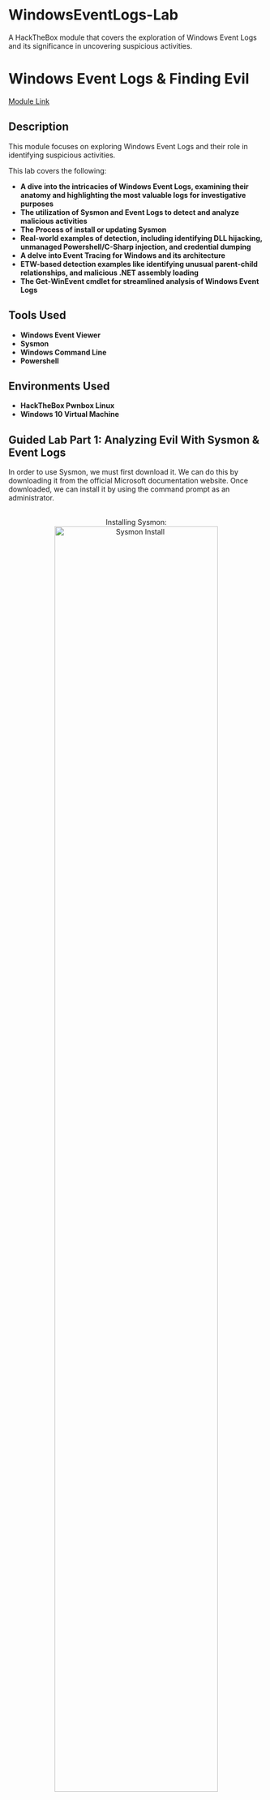 # WindowsEventLogs-Lab
A HackTheBox module that covers the exploration of Windows Event Logs and its significance in uncovering suspicious activities.

<h1>Windows Event Logs & Finding Evil</h1>

[Module Link](https://academy.hackthebox.com/course/preview/windows-event-logs--finding-evil)

<h2>Description</h2>
This module focuses on exploring Windows Event Logs and their role in identifying suspicious activities.

This lab covers the following: 

- <b>A dive into the intricacies of Windows Event Logs, examining their anatomy and highlighting the most valuable logs for investigative purposes</b>
- <b>The utilization of Sysmon and Event Logs to detect and analyze malicious activities</b>
- <b>The Process of install or updating Sysmon</b>
- <b>Real-world examples of detection, including identifying DLL hijacking, unmanaged Powershell/C-Sharp injection, and credential dumping</b>
- <b>A delve into Event Tracing for Windows and its architecture</b>
- <b>ETW-based detection examples like identifying unusual parent-child relationships, and malicious .NET assembly loading</b>
- <b>The Get-WinEvent cmdlet for streamlined analysis of Windows Event Logs</b>

<h2>Tools Used</h2>

- <b>Windows Event Viewer</b> 
- <b>Sysmon</b>
- <b>Windows Command Line</b>
- <b>Powershell</b>

<h2>Environments Used </h2>

- <b>HackTheBox Pwnbox Linux</b>
- <b>Windows 10 Virtual Machine</b>

<h2>Guided Lab Part 1: Analyzing Evil With Sysmon & Event Logs</h2>
In order to use Sysmon, we must first download it. We can do this by downloading it from the official Microsoft documentation website. Once downloaded, we can install it by using the command prompt as an administrator.
<br />
<br />

<p align="center">
Installing Sysmon: <br/>
<img src="https://i.imgur.com/yMGVaQG.jpg" height="80%" width="80%" alt="Sysmon Install"/>
<br />
<br />

<h2>Configuring Sysmon for DLL Hijacks</h2>
To detect a DLL hijack, we need to focus on Sysmon's <b>event ID 7</b>, which corresponds to module load events. To achieve this, we need to modfiy the <b>sysmonconfig-export.xml</b> file. There we will make our modifications and update the file through the command prompt.
<br />
<br />

<p align="center">
The Sysmon Configuration File: <br/>
<img src="https://i.imgur.com/O6zXMBa.jpg" height="80%" width="80%" alt="Sysmon Config File"/>
<br />
<br />
Sysmon Event ID 7 Settings: <br/>
<img src="https://i.imgur.com/aiKiF02.jpg" height="80%" width="80%" alt="Sysmon Event ID 7 Include"/>
<br />
<b>Here we will have to change the "include" to "exclude". This ensures that nothing is excluded, allowing us to capture all the necessary data.</b>
<br />
The Change: <br/>
<img src="https://i.imgur.com/HAJ2ryZ.jpg" height="80%" width="80%" alt="Sysmon Event ID 7 Exclude"/>
<br />
<br />
Updating the Configuration File: <br/>
<img src="https://i.imgur.com/lL8w9fw.jpg" height="80%" width="80%" alt="Update Sysmon Config File"/>

<h2>Detection Example 1: Detecting DLL Hijacking</h2>
With the modified Sysmon configuration, we can start observing Sysmon's event ID 7. To view these events, we navigate to the Event Viewer along this path: <b>Applications and Services -> Microsoft -> Windows -> Sysmon</b>.
<br />
<br />
We will be using <b>calc.exe</b> and <b>WININET.dll</b> as an example. To simplify the process, we can utilize Stephen Fewer's "hello world" <b>reflective DLL</b>. We will do this by renaming <b>reflective_dll.x64.dll</b> to WININET.dll, copying calc.exe from <b>C:\Windows\System32</b> along with WININET.dll to a writable directory (such as the Desktop folder), and executing calc.exe, we achieve success. Instead of the Calculator application, a MessageBox is displayed.
<br />
<br />

<p align="center">
The Reflective DLL Injection: <br/>
<img src="https://i.imgur.com/FPiruAC.jpg" height="80%" width="80%" alt="Reflective DLL Injection"/>
<br />
<br />
Event Viewer Log Filter: <br/>
<img src="https://i.imgur.com/jgPmIaT.jpg" height="80%" width="80%" alt="Event Viwer Filter"/>
<br />
<b>Next we will analyze the hijack in our Event Viewer. First we will filter the event logs to focus on event ID 7. We do this by clicking "Filter Current Log..."</b>
<br />
<br />
The Event Viewer Find Function: <br/>
<img src="https://i.imgur.com/FW692u4.jpg" height="80%" width="80%" alt="Find"/>
<br />
<b>Since we know the injection came from clicking the calc.exe, we can use the "Find..." feature to search for all events associated with the hijack.</b>
<br />
<br />
Our Culprit: <br/>
<img src="https://i.imgur.com/vlaC7M3.jpg height="80%" width="80%" alt="Calc Location"/>
<br />
<img src="https://i.imgur.com/SJWr3Bz.jpg" height="80%" width="80%" alt="Calc Signature"/>
<br />
<b>The above images show us a clearer picture on the reflective dll injections. Here, we can examine three indicators of compromise (IOCs):
  
  - "calc.exe", originally located in System32, should not be found in a writable directory. Therefore, a copy of "calc.exe" in a writable directory serves as an IOC, as it should always reside in System32 or potentially Syswow64.
  - "WININET.dll", originally located in System32, should not be loaded outside of System32 by calc.exe. If instances of "WININET.dll" loading occur outside of System32 with "calc.exe" as the parent process, it indicates a DLL hijack within calc.exe. While caution is necessary when alerting on all instances of "WININET.dll" loading outside of System32 (as some applications may package specific DLL versions for stability), in the case of "calc.exe", we can confidently assert a hijack due to the DLL's unchanging name, which attackers cannot modify to evade detection.
  - The original "WININET.dll" is Microsoft-signed, while our injected DLL remains unsigned.</b>

<h2>Detection Example 2: Detecting Unmanaged PowerShell/C-Sharp Injection</h2>
C# is considered a "managed" language, meaning it requires a backend runtime to execute its code. As cybersecurity defenders, we can leverage knowledge to detect unusual C# injections or executions within our environment. To accomplish this, we can utilize a useful utility called <b>Process Hacker</b>.
<br />
<br />

<p align="center">
The Process Hacker: <br/>
<img src="https://i.imgur.com/zBrw8xD.jpg" height="80%" width="80%" alt="Process Hacker"/>
<br />
<br />
powershell.exe in Process Hacker: <br/>
<img src="https://i.imgur.com/R4C9qFG.jpg" height="80%" width="80%" alt="powershell.exe"/>
<br />
<b>In Process Hacker, we can sort the processes by name, and can identify what they do by their colour-coded distinctions. Notably, "powershell.exe", a managed process, is highlighted in green compared to other processes. Hovering over powershell.exe reveals the label "Process is managed (.NET)."</b>
<br />
<br />
Powershell Properties: <br/>
<img src="https://i.imgur.com/ElEmuC8.jpg" height="80%" width="80%" alt="Powershell Properties"/>
<br />
<b>We can examine the powershell.exe module loads by right-clicking on it, clicking "Properties", and navigating to "Modules". Here we can find revelant information. The presence of "Microsoft .NET Runtime...", clr.dll, and clrjit.dll should attract our attention. These two DLLs are used when C# code is ran as part of the runtime to execute the bytecode. If we observe these DLLs loaded in processes that typically do not require them, it suggets a potential execute-assembly or unmanaged PowerShell injection attack.</b>
<br />
<br />
Injecting the unmanaged PowerShell-like DLL: <br/>
<img src="https://i.imgur.com/iO1n21j.jpg" height="80%" width="80%" alt="CMD Injection"/>
<br />
<b>To showcase unmanaged PowerShell injection, we can inject an unmanaged PowerShell-like DLL into a random process, such as "spoolsv.exe". We can do this by utilizing the "Invoke-PSInject.ps1" in the manner above.</b>
<br />
<br />
spoolsv.exe Before Injection: <br/>
<img src="https://i.imgur.com/pAITLxd.jpg" height="80%" width="80%" alt="Before Injection"/>
<br />
<br />
spoolsv.exe After Injection: <br/>
<img src="https://i.imgur.com/Hosvhcy.jpg" height="80%" width="80%" alt="After Injection"/>
<br />
<b>After the injection, we observe that "spoolsv.exe" transitions from an unmanaged to a managed state.</b>
<br />
<br />
spoolsv.exe Properties After Injection: <br/>
<img src="https://i.imgur.com/1ifftrK.jpg" height="80%" width="80%" alt="spoolsv.exe Properties After Injection"/>
<br />
<br />
Sysmon Event ID 7 Regarding spoolsv.exe Injection: <br/>
<img src="https://i.imgur.com/6DA0vGM.jpg" height="80%" width="80%" alt="spoolsv.exe Sysmon Event ID 7"/>
<br />
<b>We can refer to both the "Modules" tab of Process Hacker and the Sysmon Event ID 7, we can examine the DLL load information to validate the presence of "clr.dll" or "clrjit.dll".</b>

<h2>Detection Example 3: Detecting Credential Dumping</h2>
Another critical aspect of cybersecurity is detecting credential dumping activities. One widely used tool for credential dumping is <b>Mimikatz</b>. One specific command, <b>"sekurlsa::logonpasswords"</b>, enables the dumping of password hashes or plaintext passwords by accessing the <b>Local Security Authority Subsystem Service (LSASS)</b>. LSASS is responsible for managing user credentials and is a primary target for credential-dumping.
<br />
<br />
We will be executing this attack ourselves to study it:
<br />
<br />

<p align="center">
Mimikatz in Action: <br/>
<img src="https://i.imgur.com/2sKoekn.jpg" height="80%" width="80%" alt="Mimikatz"/>
<br />
<br />
Sysmon Event ID 10: <br/>
<img src="https://i.imgur.com/rVSnlHl.jpg" height="80%" width="80%" alt="Sysmon Event ID 10"/>
<br />
<b>To detect this activity, we will rely on a different Sysmon event. Instead of focusing on DLL loads, we shift our attention to process access events. This event is Sysmon's event ID 10. In the above picture, we observe a random file ("AgentEXE.exe") from a random folder ("Downloads") attempting to access LSASS, it indicates unusual behavior. Additionally, the "SourceUser" being different from the "TargetUser" further emphasizes the abnormaliy.</b>

<h2>Guided Lab Part 2: Event Tracing for Windows (ETW)</h2>
